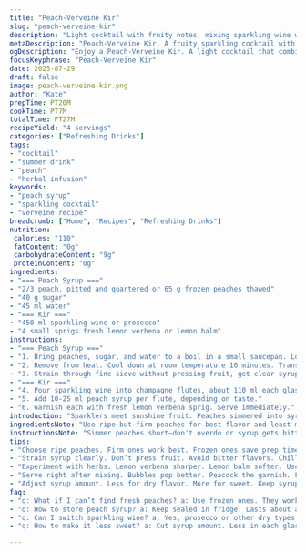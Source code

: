 ```yaml
---
title: "Peach-Verveine Kir"
slug: "peach-verveine-kir"
description: "Light cocktail with fruity notes, mixing sparkling wine with a fresh herb twist and a homemade peach syrup. The syrup blends fresh or thawed peaches with sugar and water, simmered briefly and chilled before straining. Sparkling wine gets a splash of syrup, topped with lemon balm or verveine for a zesty herbal aroma."
metaDescription: "Peach-Verveine Kir. A fruity sparkling cocktail with herb twist and homemade peach syrup. Bright flavors perfect for gatherings or relaxation."
ogDescription: "Enjoy a Peach-Verveine Kir. A light cocktail that combines sparkling wine, peach syrup, and fresh herbs. Ideal for warm days and celebrations."
focusKeyphrase: "Peach-Verveine Kir"
date: 2025-07-29
draft: false
image: peach-verveine-kir.png
author: "Kate"
prepTime: PT20M
cookTime: PT7M
totalTime: PT27M
recipeYield: "4 servings"
categories: ["Refreshing Drinks"]
tags:
- "cocktail"
- "summer drink"
- "peach"
- "herbal infusion"
keywords:
- "peach syrup"
- "sparkling cocktail"
- "verveine recipe"
breadcrumb: ["Home", "Recipes", "Refreshing Drinks"]
nutrition: 
 calories: "110"
 fatContent: "0g"
 carbohydrateContent: "9g"
 proteinContent: "0g"
ingredients:
- "=== Peach Syrup ==="
- "2/3 peach, pitted and quartered or 65 g frozen peaches thawed"
- "40 g sugar"
- "45 ml water"
- "=== Kir ==="
- "450 ml sparkling wine or prosecco"
- "4 small sprigs fresh lemon verbena or lemon balm"
instructions:
- "=== Peach Syrup ==="
- "1. Bring peaches, sugar, and water to a boil in a small saucepan. Lower heat and simmer gently 4 minutes."
- "2. Remove from heat. Cool down at room temperature 10 minutes. Transfer to fridge until fully cold, about 50 minutes."
- "3. Strain through fine sieve without pressing fruit, get clear syrup. Store sealed in fridge up to 8 days."
- "=== Kir ==="
- "4. Pour sparkling wine into champagne flutes, about 110 ml each glass."
- "5. Add 10-25 ml peach syrup per flute, depending on taste."
- "6. Garnish each with fresh lemon verbena sprig. Serve immediately."
introduction: "Sparklers meet sunshine fruit. Peaches simmered into syrup with a scaled sugar and water mix. Chill it down good. Sparkling wine—choice here—gets dressed up gently. Lemon balm thrown in for a lift, a green zing to cut sweet. Quick steps, no fuss, little waits. A drink that nods to classic kir but strays fancy. Easy flavor swap if you want. No eggs no dairy no nuts or gluten. A bright, easy pour for friends or solo moments in sunspots."
ingredientsNote: "Use ripe but firm peaches for best flavor and least mush. Frozen peaches save time, thaw fully first. Sugar can be half raw or cane for rustic notes. Water adjusts syrup thickness; less water thickens, more thins. Choose sparkling dry to crisp sweetness balance. Lemon verbena is sharper than lemon balm – both fresh, aromatic. Verveine is subtle and citrusy; swap in mint or basil for herbal twists. Keep syrup refrigerated sealed. Adjust sweetness to mood or fruit ripeness."
instructionsNote: "Simmer peaches short—don't overdo or syrup gets bitter. Cooling fully is key for clean strain. Avoid squeezing pulp to prevent cloudiness. Flutes: fill no more than half, syrup follows, stir lightly if needed. Herbal garnish fresh to release oils but not bruise. Serve straight away for bubbles and aroma at peak. Adjust syrup quantity to taste, less syrup for dry preference. Experiment with herbs: mint replaced lemon balm fine. Plan chilling times to prep ahead, minimize line waiting."
tips:
- "Choose ripe peaches. Firm ones work best. Frozen ones save prep time. Thaw fully. Adjust sugar. Less for tartness. More for sweetness. Peach syrup key."
- "Strain syrup clearly. Don’t press fruit. Avoid bitter flavors. Chill syrup well. Critical for taste. Use dry sparkling wine. Balance sweetness. Good flavor."
- "Experiment with herbs. Lemon verbena sharper. Lemon balm softer. Use both fresh. Get oils from herbs. Bruise a bit, but not too much. That’s the goal."
- "Serve right after mixing. Bubbles pop better. Peacock the garnish. Flutes should be filled halfway. That’s where syrup goes after. Balance is crucial."
- "Adjust syrup amount. Less for dry flavor. More for sweet. Keep syrup sealed and cold. Lasts a week. Experiment; find your mix. Don’t rush, enjoy."
faq:
- "q: What if I can’t find fresh peaches? a: Use frozen ones. They work fine. Thaw completely first. Flavor might differ. Still good, not as fresh."
- "q: How to store peach syrup? a: Keep sealed in fridge. Lasts about a week. Check for changes. Color can vary. Discard if off smell."
- "q: Can I switch sparkling wine? a: Yes, prosecco or other dry types work. Taste will shift a bit. But maple syrup instead. Sweetness changes."
- "q: How to make it less sweet? a: Cut syrup amount. Less in each glass. Balance with dry sparkling wine. Adjust to finished taste. Mix it well."

---
```

